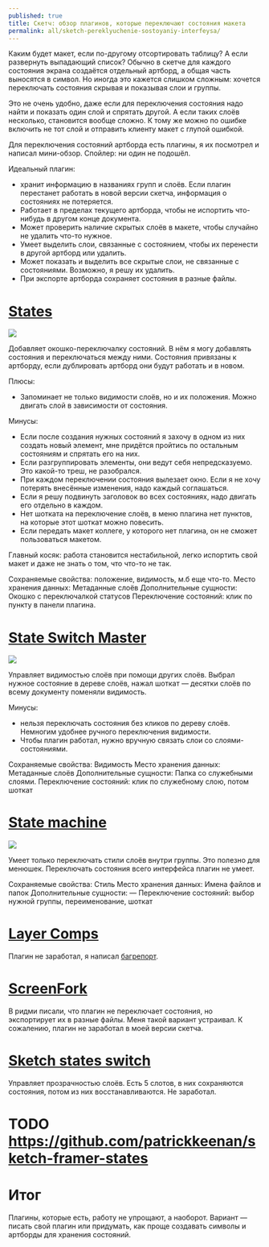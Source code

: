 ```yaml
---
published: true
title: Скетч: обзор плагинов, которые переключают состояния макета
permalink: all/sketch-pereklyuchenie-sostoyaniy-interfeysa/
---
```


Каким будет макет, если по-другому отсортировать таблицу? А если развернуть выпадающий список? Обычно в скетче для каждого состояния экрана создаётся отдельный артборд, а общая часть выносятся в символ. Но иногда это кажется слишком сложным: хочется переключать состояния скрывая и показывая слои и группы.

Это не очень удобно, даже если для переключения состояния надо найти и показать один слой и спрятать другой. А если таких слоёв несколько, становится вообще сложно. К тому же можно по ошибке включить не тот слой и отправить клиенту макет с глупой ошибкой.

Для переключения состояний артборда есть плагины, я их посмотрел и написал мини-обзор. Спойлер: ни один не подошёл.

Идеальный плагин:
- хранит информацию в названиях групп и слоёв. Если плагин перестанет работать в новой версии скетча, информация о состояниях не потеряется.
- Работает в пределах текущего артборда, чтобы не испортить что-нибудь в другом конце документа.
- Может проверить наличие скрытых слоёв в макете, чтобы случайно не удалить что-то нужное.
- Умеет выделить слои, связанные с состоянием, чтобы их перенести в другой артборд или удалить.
- Может показать и выделить все скрытые слои, не связанные с состояниями. Возможно, я решу их удалить.
- При экспорте артборда сохраняет состояния в разные файлы.

# [States](https://github.com/edenvidal/states)

![]({{site.baseurl}}/media/sketch-states-states.gif)

Добавляет окошко-переключалку состояний. В нём я могу добавлять состояния и переключаться между ними. Состояния привязаны к артборду, если дублировать артборд они будут работать и в новом.

Плюсы:
- Запоминает не только видимости слоёв, но и их положения. Можно двигать слой в зависимости от состояния.

Минусы:
- Если после создания нужных состояний я захочу в одном из них создать новый элемент, мне придётся пройтись по остальным состояниям и спрятать его на них.
- Если разгруппировать элементы, они ведут себя непредсказуемо. Это какой-то треш, не разобрался.
- При каждом переключении состояния вылезает окно. Если я не хочу потерять внесённые изменения, надо каждый соглашаться.
- Если я решу подвинуть заголовок во всех состояниях, надо двигать его отдельно в каждом.
- Нет шотката на переключение слоёв, в меню плагина нет пунктов, на которые этот шоткат можно повесить.
- Если передать макет коллеге, у которого нет плагина, он не сможет пользоваться макетом.

Главный косяк: работа становится нестабильной, легко испортить свой макет и даже не знать о том, что что-то не так.

Сохраняемые свойства: положение, видимость, м.б еще что-то.
Место хранения данных: Метаданные слоёв
Дополнительные сущности: Окошко с переключалкой статусов
Переключение состояний: клик по пункту в панели плагина.

# [State Switch Master](https://medium.com/@einancunlu/state-switch-master-sketch-plugin-baec61c1e943)

![]({{site.baseurl}}/media/sketch-states-stateswitchmaster.gif)

Управляет видимостью слоёв при помощи других слоёв. Выбрал нужное состояние в дереве слоёв, нажал шоткат — десятки слоёв по всему документу поменяли видимость.

Минусы: 
- нельзя переключать состояния без кликов по дереву слоёв. Немногим удобнее ручного переключения видимости.
- Чтобы плагин работал, нужно вручную связать слои со слоями-состояниями. 

Сохраняемые свойства: Видимость
Место хранения данных: Метаданные слоёв
Дополнительные сущности: Папка со служебными слоями.
Переключение состояний: клик по служебному слою, потом шоткат

# [State machine](https://medium.com/@romanshamin/state-machine-bb453f46a788)

![]({{site.baseurl}}/media/sketch-states-statemachine.gif)

Умеет только переключать стили слоёв внутри группы. Это полезно для менюшек. Переключать состояния всего интерфейса плагин не умеет.

Сохраняемые свойства: Стиль
Место хранения данных: Имена файлов и папок
Дополнительные сущности: —
Переключение состояний: выбор нужной группы, переименование, шоткат

# [Layer Comps](https://github.com/ozgurgunes/sketch-layer-comps)
Плагин не заработал, я написал [багрепорт](https://github.com/ozgurgunes/Sketch-Layer-Comps/issues/4).

# [ScreenFork](https://github.com/screenfork/ScreenFork)
В ридми писали, что плагин не переключает состояния, но экспортирует их в разные файлы. Меня такой вариант устраивал. К сожалению, плагин не заработал в моей версии скетча.

# [Sketch states switch](https://github.com/wentin/sketch-states-switch)
Управляет прозрачностью слоёв. Есть 5 слотов, в них сохраняются состояния, потом из них восстанавливаются. Не заработал.

# TODO https://github.com/patrickkeenan/sketch-framer-states

# Итог
Плагины, которые есть, работу не упрощают, а наоборот. Вариант — писать свой плагин или придумать, как проще создавать символы и артборды для хранения состояний.
